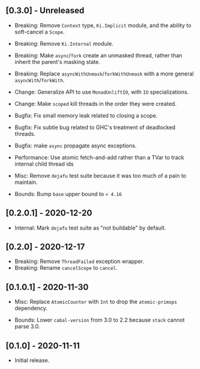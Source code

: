 ## [0.3.0] - Unreleased

- Breaking: Remove `Context` type, `Ki.Implicit` module, and the ability to soft-cancel a `Scope`.
- Breaking: Remove `Ki.Internal` module.
- Breaking: Make `async`/`fork` create an unmasked thread, rather than inherit the parent's masking state.
- Breaking: Replace `asyncWithUnmask`/`forkWithUnmask` with a more general `asyncWith`/`forkWith`.

- Change: Generalize API to use `MonadUnliftIO`, with `IO` specializations.
- Change: Make `scoped` kill threads in the order they were created.

- Bugfix: Fix small memory leak related to closing a scope.
- Bugfix: Fix subtle bug related to GHC's treatment of deadlocked threads.
- Bugfix: make `async` propagate async exceptions.

- Performance: Use atomic fetch-and-add rather than a TVar to track internal child thread ids

- Misc: Remove `dejafu` test suite because it was too much of a pain to maintain.

- Bounds: Bump `base` upper bound to `< 4.16`

## [0.2.0.1] - 2020-12-20

- Internal: Mark `dejafu` test suite as "not buildable" by default.

## [0.2.0] - 2020-12-17

- Breaking: Remove `ThreadFailed` exception wrapper.
- Breaking: Rename `cancelScope` to `cancel`.

## [0.1.0.1] - 2020-11-30

- Misc: Replace `AtomicCounter` with `Int` to drop the `atomic-primops` dependency.

- Bounds: Lower `cabal-version` from 3.0 to 2.2 because `stack` cannot parse 3.0.

## [0.1.0] - 2020-11-11

- Initial release.
